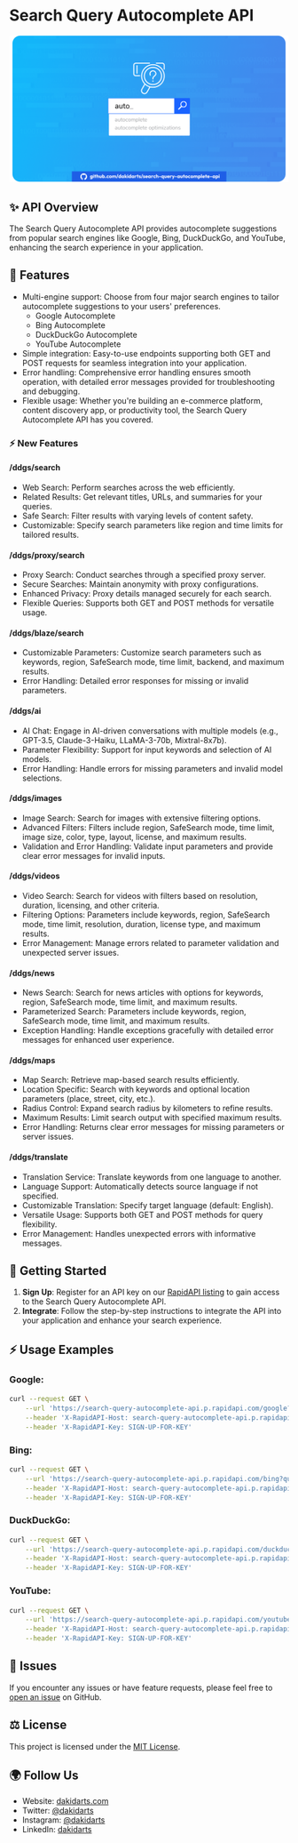 # Search Query Autocomplete API

![Cover Photo](assets/cover.png)

## ✨ API Overview

The Search Query Autocomplete API provides autocomplete suggestions from popular search engines like Google, Bing, DuckDuckGo, and YouTube, enhancing the search experience in your application.

## 🚀 Features

- Multi-engine support: Choose from four major search engines to tailor autocomplete suggestions to your users' preferences.
  - Google Autocomplete
  - Bing Autocomplete
  - DuckDuckGo Autocomplete
  - YouTube Autocomplete
- Simple integration: Easy-to-use endpoints supporting both GET and POST requests for seamless integration into your application.
- Error handling: Comprehensive error handling ensures smooth operation, with detailed error messages provided for troubleshooting and debugging.
- Flexible usage: Whether you're building an e-commerce platform, content discovery app, or productivity tool, the Search Query Autocomplete API has you covered.

### ⚡️ New Features

#### /ddgs/search
- Web Search: Perform searches across the web efficiently.
- Related Results: Get relevant titles, URLs, and summaries for your queries.
- Safe Search: Filter results with varying levels of content safety.
- Customizable: Specify search parameters like region and time limits for tailored results.

#### /ddgs/proxy/search
- Proxy Search: Conduct searches through a specified proxy server.
- Secure Searches: Maintain anonymity with proxy configurations.
- Enhanced Privacy: Proxy details managed securely for each search.
- Flexible Queries: Supports both GET and POST methods for versatile usage.

#### /ddgs/blaze/search
- Customizable Parameters: Customize search parameters such as keywords, region, SafeSearch mode, time limit, backend, and maximum results.
- Error Handling: Detailed error responses for missing or invalid parameters.

#### /ddgs/ai
- AI Chat: Engage in AI-driven conversations with multiple models (e.g., GPT-3.5, Claude-3-Haiku, LLaMA-3-70b, Mixtral-8x7b).
- Parameter Flexibility: Support for input keywords and selection of AI models.
- Error Handling: Handle errors for missing parameters and invalid model selections.

#### /ddgs/images
- Image Search: Search for images with extensive filtering options.
- Advanced Filters: Filters include region, SafeSearch mode, time limit, image size, color, type, layout, license, and maximum results.
- Validation and Error Handling: Validate input parameters and provide clear error messages for invalid inputs.

#### /ddgs/videos
- Video Search: Search for videos with filters based on resolution, duration, licensing, and other criteria.
- Filtering Options: Parameters include keywords, region, SafeSearch mode, time limit, resolution, duration, license type, and maximum results.
- Error Management: Manage errors related to parameter validation and unexpected server issues.

#### /ddgs/news
- News Search: Search for news articles with options for keywords, region, SafeSearch mode, time limit, and maximum results.
- Parameterized Search: Parameters include keywords, region, SafeSearch mode, time limit, and maximum results.
- Exception Handling: Handle exceptions gracefully with detailed error messages for enhanced user experience.

#### /ddgs/maps
- Map Search: Retrieve map-based search results efficiently.
- Location Specific: Search with keywords and optional location parameters (place, street, city, etc.).
- Radius Control: Expand search radius by kilometers to refine results.
- Maximum Results: Limit search output with specified maximum results.
- Error Handling: Returns clear error messages for missing parameters or server issues.

#### /ddgs/translate
- Translation Service: Translate keywords from one language to another.
- Language Support: Automatically detects source language if not specified.
- Customizable Translation: Specify target language (default: English).
- Versatile Usage: Supports both GET and POST methods for query flexibility.
- Error Management: Handles unexpected errors with informative messages.

## 🏁 Getting Started

1. **Sign Up**: Register for an API key on our [RapidAPI listing](https://rapidapi.com/kidddevs/api/search-query-autocomplete-api) to gain access to the Search Query Autocomplete API.
2. **Integrate**: Follow the step-by-step instructions to integrate the API into your application and enhance your search experience.

## ⚡️ Usage Examples

### Google:

```bash
curl --request GET \
	--url 'https://search-query-autocomplete-api.p.rapidapi.com/google?query=how%20to' \
	--header 'X-RapidAPI-Host: search-query-autocomplete-api.p.rapidapi.com' \
	--header 'X-RapidAPI-Key: SIGN-UP-FOR-KEY'
```	

### Bing:

```bash
curl --request GET \
	--url 'https://search-query-autocomplete-api.p.rapidapi.com/bing?query=how%20to' \
	--header 'X-RapidAPI-Host: search-query-autocomplete-api.p.rapidapi.com' \
	--header 'X-RapidAPI-Key: SIGN-UP-FOR-KEY'
```

### DuckDuckGo:

```bash
curl --request GET \
	--url 'https://search-query-autocomplete-api.p.rapidapi.com/duckduckgo?query=how%20to' \
	--header 'X-RapidAPI-Host: search-query-autocomplete-api.p.rapidapi.com' \
	--header 'X-RapidAPI-Key: SIGN-UP-FOR-KEY'
```

### YouTube:

```bash
curl --request GET \
	--url 'https://search-query-autocomplete-api.p.rapidapi.com/youtube?query=how%20to' \
	--header 'X-RapidAPI-Host: search-query-autocomplete-api.p.rapidapi.com' \
	--header 'X-RapidAPI-Key: SIGN-UP-FOR-KEY'
```	

## 🔨 Issues

If you encounter any issues or have feature requests, please feel free to [open an issue](https://github.com/dakidarts/search-query-autocomplete-api/issues) on GitHub.

## ⚖️ License

This project is licensed under the [MIT License](https://github.com/dakidarts/search-query-autocomplete-api?tab=MIT-1-ov-file#).

## 🌍 Follow Us

- Website: [dakidarts.com](https://dakidarts.com)
- Twitter: [@dakidarts](https://twitter.com/dakidarts)
- Instagram: [@dakidarts](https://instagram.com/dakidarts)
- LinkedIn: [dakidarts](https://linkedin.com/company/dakidarts)
